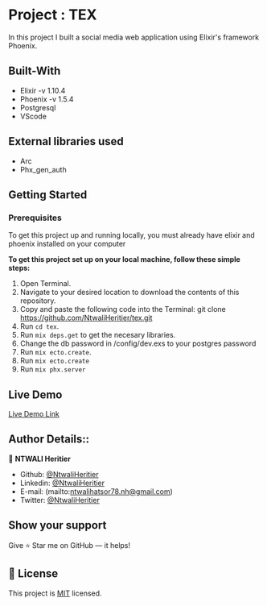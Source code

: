 # Project :  TEX
In this project I built a social media web application using Elixir's framework Phoenix.

## Built-With

- Elixir -v 1.10.4
- Phoenix -v 1.5.4
- Postgresql
- VScode

## External libraries used

- Arc
- Phx_gen_auth

## Getting Started

### Prerequisites

To get this project up and running locally, you must already have elixir and phoenix installed on your computer

**To get this project set up on your local machine, follow these simple steps:**

1. Open Terminal.
2. Navigate to your desired location to download the contents of this repository.
3. Copy and paste the following code into the Terminal: git clone https://github.com/NtwaliHeritier/tex.git
4. Run ```cd tex```.
5. Run ```mix deps.get``` to get the necesary libraries.
6. Change the db password in /config/dev.exs to your postgres password
7. Run `mix ecto.create`.
8. Run `mix ecto.create`
9. Run `mix phx.server`

## Live Demo

[Live Demo Link](https://shrouded-basin-98979.herokuapp.com/)

## Author Details::

👤 **NTWALI Heritier**
- Github: [@NtwaliHeritier](https://github.com/NtwaliHeritier)
- Linkedin: [@NtwaliHeritier](https://www.linkedin.com/in/ntwaliheritier/)
- E-mail: (mailto:ntwalihatsor78.nh@gmail.com) 
- Twitter: [@NtwaliHeritier](https://twitter.com/NtwaliHeritier)


## Show your support

Give ⭐ Star me on GitHub — it helps!

## 📝 License

This project is [MIT](lic.url) licensed.   
